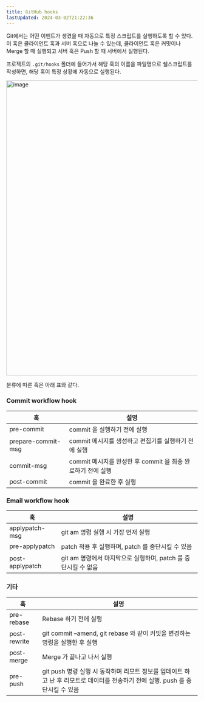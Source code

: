 ```yaml
---
title: GitHub hooks
lastUpdated: 2024-03-02T21:22:36
---
```


Git에서는 어떤 이벤트가 생겼을 때 자동으로 특정 스크립트를 실행하도록 할 수 있다. 이 훅은 클라이언트 훅과 서버 훅으로 나눌 수 있는데, 클라이언트 훅은 커밋이나 Merge 할 때 실행되고 서버 훅은 Push 할 때 서버에서 실행된다. 

프로젝트의 `.git/hooks` 폴더에 들어가서 해당 훅의 이름을 파일명으로 쉘스크립트를 작성하면, 해당 훅이 특정 상황에 자동으로 실행된다. 

<img width="776" alt="image" src="https://user-images.githubusercontent.com/81006587/203177263-6763519c-e0d9-4dc0-a1e7-d9ea1b529de1.png">

분류에 따른 훅은 아래 표와 같다.​

### Commit workflow hook

|훅|설명|
|-|-|
|pre-commit|commit 을 실행하기 전에 실행|
|prepare-commit-msg|commit 메시지를 생성하고 편집기를 실행하기 전에 실행|
|commit-msg|commit 메시지를 완성한 후 commit 을 최종 완료하기 전에 실행|
|post-commit|commit 을 완료한 후 실행|

### Email workflow hook

|훅|설명|
|-|-|
|applypatch-msg|git am 명령 실행 시 가장 먼저 실행|
|pre-applypatch|patch 적용 후 실행하며, patch 를 중단시킬 수 있음|
|post-applypatch|git am 명령에서 마지막으로 실행하며, patch 를 중단시킬 수 없음|

### 기타

|훅|설명|
|-|-|
|pre-rebase|Rebase 하기 전에 실행|
|post-rewrite|git commit –amend, git rebase 와 같이 커밋을 변경하는 명령을 실행한 후 실행
|post-merge|Merge 가 끝나고 나서 실행|
|pre-push|git push 명령 실행 시 동작하며 리모트 정보를 업데이트 하고 난 후 리모트로 데이터를 전송하기 전에 실행. push 를 중단시킬 수 있음|
